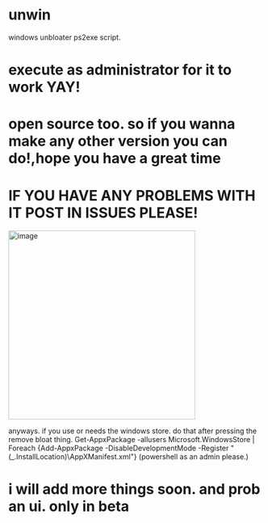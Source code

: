 # unwin
windows unbloater ps2exe script.
# execute as administrator for it to work YAY!
# open source too. so if you wanna make any other version you can do!,hope you have a great time

# IF YOU HAVE ANY PROBLEMS WITH IT POST IN ISSUES PLEASE!
<img width="370" height="374" alt="image" src="https://github.com/user-attachments/assets/dff8804c-8f8a-4c69-a573-f05790ae4c81" />

anyways. if you use or needs the windows store. do that after pressing the remove bloat thing.
Get-AppxPackage -allusers Microsoft.WindowsStore | Foreach {Add-AppxPackage -DisableDevelopmentMode -Register "$($_.InstallLocation)\AppXManifest.xml"}
(powershell as an admin please.)

# i will add more things soon. and prob an ui. only in beta

